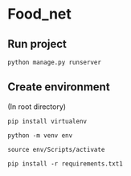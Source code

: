 # Food_net
## Run project
```
python manage.py runserver
```
## Create environment
(In root directory)
```
pip install virtualenv
```
```
python -m venv env
```
```
source env/Scripts/activate
```
```
pip install -r requirements.txt1
```